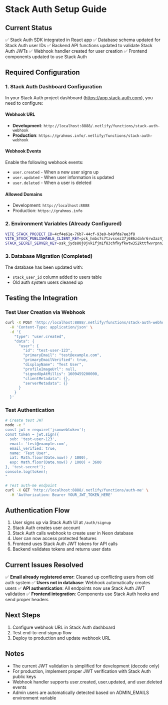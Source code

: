 # Stack Auth Setup Guide

## Current Status
✅ Stack Auth SDK integrated in React app
✅ Database schema updated for Stack Auth user IDs
✅ Backend API functions updated to validate Stack Auth JWTs
✅ Webhook handler created for user creation
✅ Frontend components updated to use Stack Auth

## Required Configuration

### 1. Stack Auth Dashboard Configuration

In your Stack Auth project dashboard (https://app.stack-auth.com), you need to configure:

#### Webhook URL
- **Development**: `http://localhost:8888/.netlify/functions/stack-auth-webhook`
- **Production**: `https://grahmos.info/.netlify/functions/stack-auth-webhook`

#### Webhook Events
Enable the following webhook events:
- `user.created` - When a new user signs up
- `user.updated` - When user information is updated
- `user.deleted` - When a user is deleted

#### Allowed Domains
- Development: `http://localhost:8888`
- Production: `https://grahmos.info`

### 2. Environment Variables (Already Configured)
```bash
VITE_STACK_PROJECT_ID=4cf4e61e-76b7-44cf-93e0-b49fda7ee3f8
VITE_STACK_PUBLISHABLE_CLIENT_KEY=pck_hmbs7s7tzvssez37j686zdahr6rw3az4jsdg99vea10g0
STACK_SECRET_SERVER_KEY=ssk_jyds80j0jvk1fjm1f83chfkyfkwtw352kttfwvrpnn318
```

### 3. Database Migration (Completed)
The database has been updated with:
- `stack_user_id` column added to users table
- Old auth system users cleaned up

## Testing the Integration

### Test User Creation via Webhook
```bash
curl -X POST 'http://localhost:8888/.netlify/functions/stack-auth-webhook' \
  -H 'Content-Type: application/json' \
  -d '{
    "type": "user.created",
    "data": {
      "user": {
        "id": "test-user-123",
        "primaryEmail": "test@example.com",
        "primaryEmailVerified": true,
        "displayName": "Test User",
        "profileImageUrl": null,
        "signedUpAtMillis": 1609459200000,
        "clientMetadata": {},
        "serverMetadata": {}
      }
    }
  }'
```

### Test Authentication
```bash
# Create test JWT
node -e "
const jwt = require('jsonwebtoken');
const token = jwt.sign({
  sub: 'test-user-123',
  email: 'test@example.com',
  email_verified: true,
  name: 'Test User',
  iat: Math.floor(Date.now() / 1000),
  exp: Math.floor(Date.now() / 1000) + 3600
}, 'test-secret');
console.log(token);
"

# Test auth-me endpoint
curl -X GET 'http://localhost:8888/.netlify/functions/auth-me' \
  -H 'Authorization: Bearer YOUR_JWT_TOKEN_HERE'
```

## Authentication Flow

1. User signs up via Stack Auth UI at `/auth/signup`
2. Stack Auth creates user account
3. Stack Auth calls webhook to create user in Neon database
4. User can now access protected features
5. Frontend uses Stack Auth JWT tokens for API calls
6. Backend validates tokens and returns user data

## Current Issues Resolved

✅ **Email already registered error**: Cleaned up conflicting users from old auth system
✅ **Users not in database**: Webhook automatically creates users
✅ **API authentication**: All endpoints now use Stack Auth JWT validation
✅ **Frontend integration**: Components use Stack Auth hooks and send proper headers

## Next Steps

1. Configure webhook URL in Stack Auth dashboard
2. Test end-to-end signup flow
3. Deploy to production and update webhook URL

## Notes

- The current JWT validation is simplified for development (decode only)
- For production, implement proper JWT verification with Stack Auth public keys
- Webhook handler supports user.created, user.updated, and user.deleted events
- Admin users are automatically detected based on ADMIN_EMAILS environment variable
